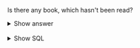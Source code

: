 ﻿Is there any book, which hasn't been read?

<details>
<summary>Show answer</summary>

Books with the following IDs has not been read:\
29384742\
12111823\
18243345\
21032488\
15998999\
15999003\
10626950\
8074907\
13485378

So, yes.

</details>

<br/>

<details>
<summary>Show SQL</summary>

```sql
SELECT id
FROM book
WHERE id NOT IN
      (SELECT book_id
       FROM book_read
       WHERE status='read');
```

</details>

